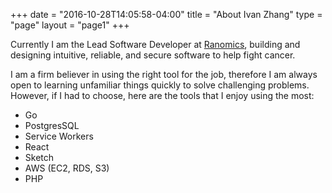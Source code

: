 +++
date = "2016-10-28T14:05:58-04:00"
title = "About Ivan Zhang"
type = "page"
layout = "page1"
+++
<div class="cont">
	<p>Currently I am the Lead Software Developer 
	at <a href="https://ranomics.com">Ranomics</a>, building and designing intuitive, 
	reliable, and secure software to help fight cancer.</p>
	<p>I am a firm believer in using the right tool for the job, therefore I am always open to learning unfamiliar things quickly to solve challenging problems. However, if I had to choose, here are the tools that I enjoy using the most:
	</p>
	<ul>
		<li>Go</li>
		<li>PostgresSQL</li>
		<li>Service Workers</li>
		<li>React</li>
		<li>Sketch</li>
		<li>AWS (EC2, RDS, S3)</li>
		<li>PHP</li>
	</ul>
</div>